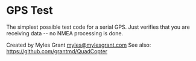 # GPS Test 

The simplest possible test code for a serial GPS. Just verifies that you are receiving data -- no NMEA processing is done.
  
Created by Myles Grant <myles@mylesgrant.com>
See also: https://github.com/grantmd/QuadCopter
